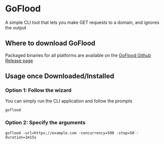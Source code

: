 # GoFlood

A simple CLI tool that lets you make GET requests to a domain, and ignores the output

## Where to download GoFlood

Packaged binaries for all platforms are available on the [GoFlood Github Release page](https://github.com/ao/goflood/releases/)

## Usage once Downloaded/Installed

### Option 1: Follow the wizard

You can simply run the CLI application and follow the prompts

```
goflood
```

### Option 2: Specify the arguments

```
goflood -url=https://example.com -concurrency=500 -step=50 -duration=1m15s
```

